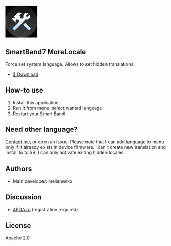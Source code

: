 ![Icon](assets/icon.png)

SmartBand7 MoreLocale
----------------------

Force set system language. Allows to set hidden translations.

- [📁 Download](https://st.melianmiko.ru/smartband7)

## How-to use
1. Install this application
2. Run it from menu, select wanted language
3. Restart your Smart Band

## Need other language?
[Contact me](https://melianmiko.ru/en/mailto), or open an issue. Please note that I can add language to menu only if it already exists in device firmware. I can't create new translation and install to to SB, I can only activate exiting hidden locales.

## Authors
- Main developer: melianmiko

## Discussion
- [4PDA.ru](https://4pda.to/forum/index.php?s=&showtopic=1051698&view=findpost&p=120112863) (registration required)

## License
Apache 2.0
